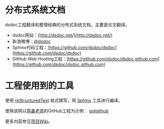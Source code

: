 分布式系统文档
=========================

dsdoc工程翻译和整理经典的分布式系统文档，主要是论文翻译。

- dsdoc网站：[http://dsdoc.net/](http://dsdoc.net/)
- 新浪微博：[@dsdoc](http://weibo.com/dsdoc)
- Sphinx代码工程：[https://github.com/dsdoc/dsdoc](https://github.com/dsdoc/dsdoc)
- GitHub Web Hosting工程：[https://github.com/dsdoc/dsdoc.github.com](https://github.com/dsdoc/dsdoc.github.com)

工程使用到的工具
========================

使用 [reStructuredText](http://docutils.sourceforge.net/rst.html) 格式撰写，用 [Sphinx](http://sphinx.pocoo.org/) 工具进行编译。

使用说明以[蒋鑫老师](http://www.worldhello.net/)的GitHub工程为示例： [gotgithub](https://github.com/gotgit/gotgithub)



更多内容参见[项目Wiki](https://github.com/dsdoc/dsdoc/wiki)。